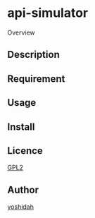api-simulator
===

Overview

## Description

## Requirement

## Usage

## Install

## Licence

[GPL2](https://github.com/yoshidah/api-simulator/blob/master/LICENSE.md)

## Author

[yoshidah](https://github.com/yoshidah)
